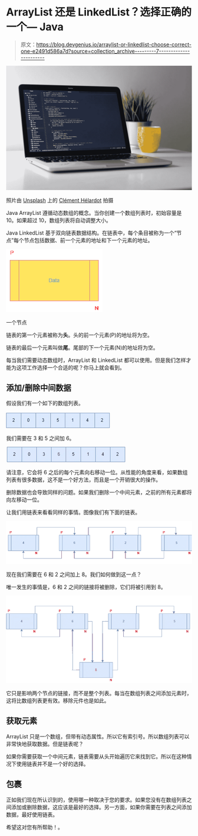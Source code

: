 # ArrayList 还是 LinkedList？选择正确的一个— Java

> 原文：<https://blog.devgenius.io/arraylist-or-linkedlist-choose-correct-one-e2491d586a7d?source=collection_archive---------7----------------------->

![](img/29e38ebb9ed3867db261ccc102fba581.png)

照片由 [Unsplash](https://unsplash.com/s/photos/java?utm_source=unsplash&utm_medium=referral&utm_content=creditCopyText) 上的 [Clément Hélardot](https://unsplash.com/@clemhlrdt?utm_source=unsplash&utm_medium=referral&utm_content=creditCopyText) 拍摄

Java ArrayList 遵循动态数组的概念。当你创建一个数组列表时，初始容量是 10。如果超过 10，数组列表将自动调整大小。

Java LinkedList 基于双向链表数据结构。在链表中，每个条目被称为一个“节点”每个节点包括数据、前一个元素的地址和下一个元素的地址。

![](img/b4dbe14d97f033a407f5c98d3d07fbb8.png)

一个节点

链表的第一个元素被称为**头**。头的前一个元素(P)的地址将为空。

链表的最后一个元素叫做**尾**。尾部的下一个元素(N)的地址将为空。

每当我们需要动态数组时，ArrayList 和 LinkedList 都可以使用。但是我们怎样才能为这项工作选择一个合适的呢？你马上就会看到。

## 添加/删除中间数据

假设我们有一个如下的数组列表。

![](img/8dec3e2a9c93dc3c3cd82d9dc5b6de97.png)

我们需要在 3 和 5 之间加 6。

![](img/e829be8c9e37ab0ce6484ea1b3dae0ac.png)

请注意，它会将 6 之后的每个元素向右移动一位。从性能的角度来看，如果数组列表有很多数据，这不是一个好方法，而且是一个开销很大的操作。

删除数据也会导致同样的问题。如果我们删除一个中间元素，之前的所有元素都将向左移动一位。

让我们用链表来看看同样的事情。图像我们有下面的链表。

![](img/9c0905a4221f8704a6a396be6526a50e.png)

现在我们需要在 6 和 2 之间加上 8。我们如何做到这一点？

唯一发生的事情是，6 和 2 之间的链接将被删除，它们将被引用到 8。

![](img/279280895664654f47d6f4c0b97be1e0.png)

它只是影响两个节点的链接，而不是整个列表。每当在数组列表之间添加元素时，这将比数组列表更有效。移除元件也是如此。

## 获取元素

ArrayList 只是一个数组，但带有动态属性。所以它有索引号。所以数组列表可以非常快地获取数据。但是链表呢？

如果你需要获取一个中间元素，链表需要从头开始遍历它来找到它。所以在这种情况下使用链表并不是一个好的选择。

## 包裹

正如我们现在所认识到的，使用哪一种取决于您的要求。如果您没有在数组列表之间添加或删除数据，这应该是最好的选择。另一方面，如果你需要在列表之间添加数据，最好使用链表。

希望这对您有所帮助！。
